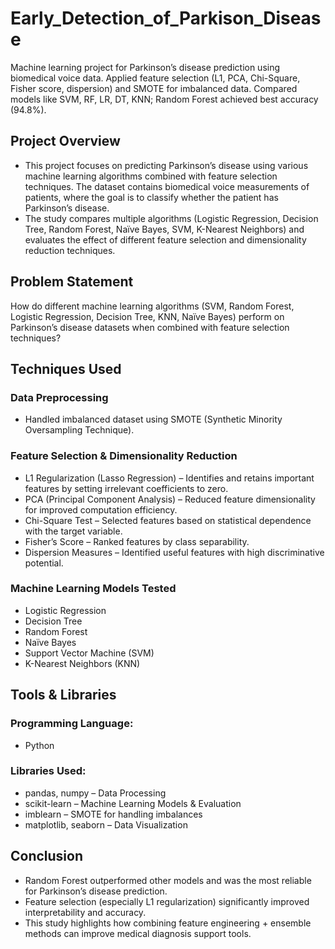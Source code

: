 # Early_Detection_of_Parkison_Disease
Machine learning project for Parkinson’s disease prediction using biomedical voice data. Applied feature selection (L1, PCA, Chi-Square, Fisher score, dispersion) and SMOTE for imbalanced data. Compared models like SVM, RF, LR, DT, KNN; Random Forest achieved best accuracy (94.8%).
## Project Overview
- This project focuses on predicting Parkinson’s disease using various machine learning algorithms combined with feature selection techniques. The dataset contains biomedical voice measurements of patients, where the goal is to classify whether the patient has Parkinson’s disease.
- The study compares multiple algorithms (Logistic Regression, Decision Tree, Random Forest, Naïve Bayes, SVM, K-Nearest Neighbors) and evaluates the effect of different feature selection and dimensionality reduction techniques.
## Problem Statement
How do different machine learning algorithms (SVM, Random Forest, Logistic Regression, Decision Tree, KNN, Naïve Bayes) perform on Parkinson’s disease datasets when combined with feature selection techniques?
## Techniques Used
### Data Preprocessing
- Handled imbalanced dataset using SMOTE (Synthetic Minority Oversampling Technique).
### Feature Selection & Dimensionality Reduction
- L1 Regularization (Lasso Regression) – Identifies and retains important features by setting irrelevant coefficients to zero.
- PCA (Principal Component Analysis) – Reduced feature dimensionality for improved computation efficiency.
- Chi-Square Test – Selected features based on statistical dependence with the target variable.
- Fisher’s Score – Ranked features by class separability.
- Dispersion Measures – Identified useful features with high discriminative potential.
### Machine Learning Models Tested
- Logistic Regression
- Decision Tree
- Random Forest
- Naïve Bayes
- Support Vector Machine (SVM)
- K-Nearest Neighbors (KNN)
## Tools & Libraries
### Programming Language: 
- Python
### Libraries Used:
- pandas, numpy – Data Processing
- scikit-learn – Machine Learning Models & Evaluation
- imblearn – SMOTE for handling imbalances
- matplotlib, seaborn – Data Visualization
## Conclusion
- Random Forest outperformed other models and was the most reliable for Parkinson’s disease prediction.
- Feature selection (especially L1 regularization) significantly improved interpretability and accuracy.
- This study highlights how combining feature engineering + ensemble methods can improve medical diagnosis support tools.
